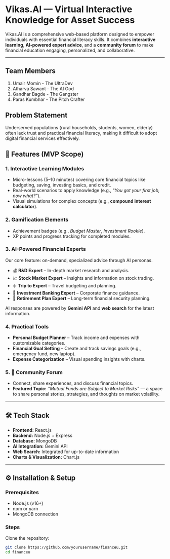 # Vikas.AI — Virtual Interactive Knowledge for Asset Success

Vikas.AI is a comprehensive web-based platform designed to empower individuals with essential financial literacy skills. It combines **interactive learning**, **AI-powered expert advice**, and a **community forum** to make financial education engaging, personalized, and collaborative.

---

## Team Members

 1. Umair Momin - The UltraDev
 2. Atharva Sawant - The AI God
 3. Gandhar Bagde - The Gangster
 4. Paras Kumbhar - The Pitch Crafter

## Problem Statement
Underserved populations (rural households, students, women, elderly) often lack trust
and practical financial literacy, making it difficult to adopt digital financial services
effectively.

## 🚀 Features (MVP Scope)

### 1. Interactive Learning Modules
- Micro-lessons (5–10 minutes) covering core financial topics like budgeting, saving, investing basics, and credit.  
- Real-world scenarios to apply knowledge (e.g., *"You got your first job, now what?"*).  
- Visual simulations for complex concepts (e.g., **compound interest calculator**).  

### 2. Gamification Elements
- Achievement badges (e.g., *Budget Master*, *Investment Rookie*).  
- XP points and progress tracking for completed modules.  

### 3. AI-Powered Financial Experts  
Our core feature: on-demand, specialized advice through AI personas.  

- 💰 **R&D Expert** – In-depth market research and analysis.  
- 📈 **Stock Market Expert** – Insights and information on stock trading.  
- ✈️ **Trip to Expert** – Travel budgeting and planning.  
- 🏦 **Investment Banking Expert** – Corporate finance guidance.  
- 👴 **Retirement Plan Expert** – Long-term financial security planning.  

AI responses are powered by **Gemini API** and **web search** for the latest information.

### 4. Practical Tools
- **Personal Budget Planner** – Track income and expenses with customizable categories.  
- **Financial Goal Setting** – Create and track savings goals (e.g., emergency fund, new laptop).  
- **Expense Categorization** – Visual spending insights with charts.  

### 5. 💬 Community Forum
- Connect, share experiences, and discuss financial topics.  
- **Featured Topic:** *“Mutual Funds are Subject to Market Risks”* — a space to share personal stories, strategies, and thoughts on market volatility.  

---

## 🛠 Tech Stack
- **Frontend:** React.js  
- **Backend:** Node.js + Express  
- **Database:** MongoDB  
- **AI Integration:** Gemini API  
- **Web Search:** Integrated for up-to-date information  
- **Charts & Visualization:** Chart.js  

---

## ⚙️ Installation & Setup

### Prerequisites
- Node.js (v16+)  
- npm or yarn  
- MongoDB connection  

### Steps

Clone the repository:
```bash
git clone https://github.com/yourusername/financeu.git
cd financeu
